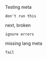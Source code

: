 Testing meta

```fail skip foo
don't run this
```

next, broken

```fail ignore-errors foo
ignore errors
```

missing lang meta

```fail
fail
```
